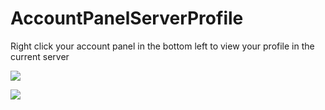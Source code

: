 # AccountPanelServerProfile

Right click your account panel in the bottom left to view your profile in the current server

![](https://github.com/user-attachments/assets/3228497d-488f-479c-93d2-a32ccdb08f0f)

![](https://github.com/user-attachments/assets/6fc45363-d95f-4810-812f-2f9fb28b41b5)

